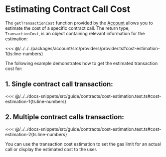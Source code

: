 # Estimating Contract Call Cost

The `getTransactionCost` function provided by the [Account](https://fuels-ts-docs-api.vercel.app/classes/_fuel_ts_account.Account.html) allows you to estimate the cost of a specific contract call. The return type, `TransactionCost`, is an object containing relevant information for the estimation:

<<< @/../../../packages/account/src/providers/provider.ts#cost-estimation-1{ts:line-numbers}

The following example demonstrates how to get the estimated transaction cost for:

## 1. Single contract call transaction:

<<< @/../../docs-snippets/src/guide/contracts/cost-estimation.test.ts#cost-estimation-1{ts:line-numbers}

## 2. Multiple contract calls transaction:

<<< @/../../docs-snippets/src/guide/contracts/cost-estimation.test.ts#cost-estimation-2{ts:line-numbers}

You can use the transaction cost estimation to set the gas limit for an actual call or display the estimated cost to the user.
